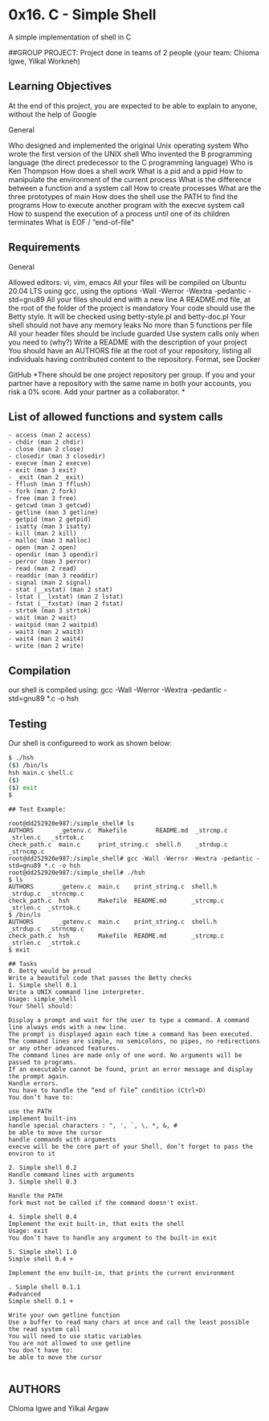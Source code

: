 # 0x16. C - Simple Shell

A simple implementation of shell in C

##GROUP PROJECT: 
Project done in teams of 2 people (your team: Chioma Igwe, Yilkal Workneh)

## Learning Objectives
At the end of this project, you are expected to be able to explain to anyone, without the help of Google

General

Who designed and implemented the original Unix operating system
Who wrote the first version of the UNIX shell
Who invented the B programming language (the direct predecessor to the C programming language)
Who is Ken Thompson
How does a shell work
What is a pid and a ppid
How to manipulate the environment of the current process
What is the difference between a function and a system call
How to create processes
What are the three prototypes of main
How does the shell use the PATH to find the programs
How to execute another program with the execve system call
How to suspend the execution of a process until one of its children terminates
What is EOF / “end-of-file"

## Requirements

General

Allowed editors: vi, vim, emacs
All your files will be compiled on Ubuntu 20.04 LTS using gcc, using the options -Wall -Werror -Wextra -pedantic -std=gnu89
All your files should end with a new line
A README.md file, at the root of the folder of the project is mandatory
Your code should use the Betty style. It will be checked using betty-style.pl and betty-doc.pl
Your shell should not have any memory leaks
No more than 5 functions per file
All your header files should be include guarded
Use system calls only when you need to (why?)
Write a README with the description of your project
You should have an AUTHORS file at the root of your repository, listing all individuals having contributed content to the repository. Format, see Docker

GitHub
*There should be one project repository per group. If you and your partner have a repository with the same name in both your accounts, you risk a 0% score. Add your partner as a collaborator. *

## List of allowed functions and system calls
	- access (man 2 access)
	- chdir (man 2 chdir)
	- close (man 2 close)
	- closedir (man 3 closedir)
	- execve (man 2 execve)
	- exit (man 3 exit)
	- _exit (man 2 _exit)
	- fflush (man 3 fflush)
	- fork (man 2 fork)
	- free (man 3 free)
	- getcwd (man 3 getcwd)
	- getline (man 3 getline)
	- getpid (man 2 getpid)
	- isatty (man 3 isatty)
	- kill (man 2 kill)
	- malloc (man 3 malloc)
	- open (man 2 open)
	- opendir (man 3 opendir)
	- perror (man 3 perror)
	- read (man 2 read)
	- readdir (man 3 readdir)
	- signal (man 2 signal)
	- stat (__xstat) (man 2 stat)
	- lstat (__lxstat) (man 2 lstat)
	- fstat (__fxstat) (man 2 fstat)
	- strtok (man 3 strtok)
	- wait (man 2 wait)
	- waitpid (man 2 waitpid)
	- wait3 (man 2 wait3)
	- wait4 (man 2 wait4)
	- write (man 2 write)

## Compilation
our shell is compiled using:
gcc -Wall -Werror -Wextra -pedantic -std=gnu89 *.c -o hsh

## Testing
Our shell is configureed to work as shown below:

```bash
$ ./hsh
($) /bin/ls
hsh main.c shell.c
($)
($) exit
$
```

```
## Test Example:

root@dd252920e987:/simple_shell# ls
AUTHORS       _getenv.c  Makefile        README.md  _strcmp.c  _strlen.c   _strtok.c
check_path.c  main.c     print_string.c  shell.h    _strdup.c  _strncmp.c
root@dd252920e987:/simple_shell# gcc -Wall -Werror -Wextra -pedantic -std=gnu89 *.c -o hsh
root@dd252920e987:/simple_shell# ./hsh
$ ls
AUTHORS       _getenv.c  main.c    print_string.c  shell.h    _strdup.c  _strncmp.c
check_path.c  hsh        Makefile  README.md       _strcmp.c  _strlen.c  _strtok.c
$ /bin/ls
AUTHORS       _getenv.c  main.c    print_string.c  shell.h    _strdup.c  _strncmp.c
check_path.c  hsh        Makefile  README.md       _strcmp.c  _strlen.c  _strtok.c
$ exit

## Tasks
0. Betty would be proud
Write a beautiful code that passes the Betty checks
1. Simple shell 0.1
Write a UNIX command line interpreter.
Usage: simple_shell
Your Shell should:

Display a prompt and wait for the user to type a command. A command line always ends with a new line.
The prompt is displayed again each time a command has been executed.
The command lines are simple, no semicolons, no pipes, no redirections or any other advanced features.
The command lines are made only of one word. No arguments will be passed to programs.
If an executable cannot be found, print an error message and display the prompt again.
Handle errors.
You have to handle the “end of file” condition (Ctrl+D)
You don’t have to:

use the PATH
implement built-ins
handle special characters : ", ', `, \, *, &, #
be able to move the cursor
handle commands with arguments
execve will be the core part of your Shell, don’t forget to pass the environ to it

2. Simple shell 0.2
Handle command lines with arguments
3. Simple shell 0.3

Handle the PATH
fork must not be called if the command doesn't exist. 

4. Simple shell 0.4
Implement the exit built-in, that exits the shell
Usage: exit
You don’t have to handle any argument to the built-in exit

5. Simple shell 1.0
Simple shell 0.4 +

Implement the env built-in, that prints the current environment

. Simple shell 0.1.1
#advanced
Simple shell 0.1 +

Write your own getline function
Use a buffer to read many chars at once and call the least possible the read system call
You will need to use static variables
You are not allowed to use getline
You don’t have to:
be able to move the cursor


```
## AUTHORS
Chioma Igwe and 
Yilkal Argaw
